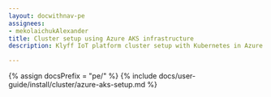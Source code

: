```yaml
---
layout: docwithnav-pe
assignees:
- mekolaichukAlexander
title: Cluster setup using Azure AKS infrastructure
description: Klyff IoT platform cluster setup with Kubernetes in Azure AKS

---
```


{% assign docsPrefix = "pe/" %}
{% include docs/user-guide/install/cluster/azure-aks-setup.md %}